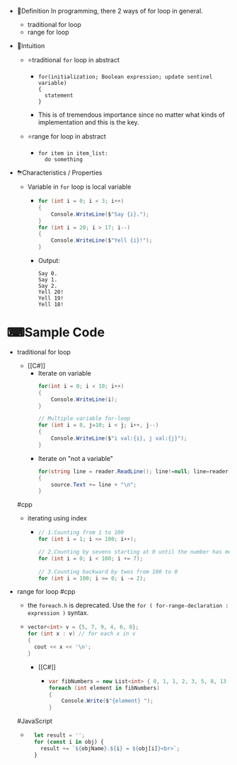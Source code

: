 - 📝Definition
  In programming, there 2 ways of for loop in general.
    - traditional for loop
    - range for loop
    
- 🧠Intuition
    - ⭐traditional `for`  loop in abstract
        - ```
          for(initialization; Boolean expression; update sentinel variable)
          {
          	statement
          }
          ```
        - This is of tremendous importance since no matter what kinds of implementation and this is the key.
        
    - ⭐range for loop in abstract
        - ``` 
          for item in item_list:
          	do something
          ```
        
- ⛈Characteristics / Properties
    - Variable in `for` loop is local variable
        - ```c#
          for (int i = 0; i < 3; i++)
          {
              Console.WriteLine($"Say {i}.");
          }
          for (int i = 20; i > 17; i--)
          {
              Console.WriteLine($"Yell {i}!");
          }
          ```
        - Output:
          ```
          Say 0.
          Say 1.
          Say 2.
          Yell 20!
          Yell 19!
          Yell 18!
          ```
        
# ⌨Sample Code
- traditional for loop
    - [[C#]]
        - Iterate on variable
          ``` c#
          for(int i = 0; i < 10; i++)
          {
              Console.WriteLine(i);
          }
          
          // Multiple variable for-loop
          for (int i = 0, j=10; i < j; i++, j--)
          {
              Console.WriteLine($"i val:{i}, j val:{j}");
          }
          ```
        - Iterate on "not a variable"
          ```c#
          for(string line = reader.ReadLine(); line!=null; line=reader.ReadLine())
          {
              source.Text += line + "\n";
          }
          ```
        
  #cpp
  - iterating using index
      - ``` c++
        // 1.Counting from 1 to 100
        for (int i = 1; i <= 100; i++);
        
        // 2.Counting by sevens starting at 0 until the number has more than two digits
        for (int i = 0; i < 100; i += 7);
          
        // 3.Counting backward by twos from 100 to 0
        for (int i = 100; i >= 0; i -= 2);
        ```
      
- range for loop
  #cpp
  - the `foreach.h` is deprecated. Use the `for ( for-range-declaration : expression )` syntax.
  - ``` c++
    vector<int> v = {5, 7, 9, 4, 6, 8};
    for (int x : v) // for each x in v
    {
      cout << x << '\n';
    }
    ```
  
    - [[C#]]
        - ``` c#
          var fibNumbers = new List<int> { 0, 1, 1, 2, 3, 5, 8, 13 };
          foreach (int element in fibNumbers)
          {
              Console.Write($"{element} ");
          }
          ```
        
  #JavaScript
  - ``` javascript
      let result = '';
      for (const i in obj) {
        result += `${objName}.${i} = ${obj[i]}<br>`;
      }
    ```
  
